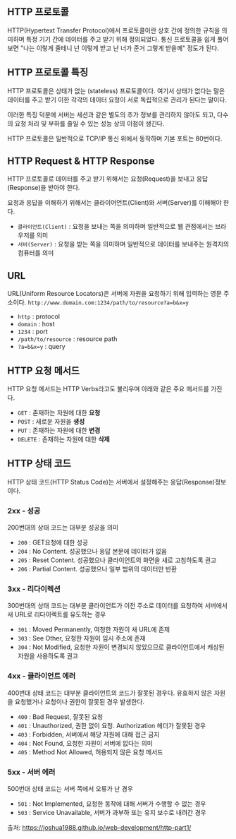 ## HTTP 프로토콜
HTTP(Hypertext Transfer Protocol)에서 프로토콜이란 상호 간에 정의한 규칙을 의미하며
특정 기기 간에 데이터를 주고 받기 위해 정의되었다. 통신 프로토콜을 쉽게 풀어보면
"나는 이렇게 줄테니 넌 이렇게 받고 난 너가 준거 그렇게 받을께" 정도가 된다.

## HTTP 프로토콜 특징
HTTP 프로토콜은 상태가 없는 (stateless) 프로토콜이다.
여기서 상태가 없다는 말은 데이터를 주고 받기 이한 각각의 데이터 요청이 서로 독립적으로 관리가 된다는 말이다.
  
이러한 특징 덕분에 서버는 세션과 같은 별도의 추가 정보를 관리하지 않아도 되고,
다수의 요청 처리 및 부하를 줄일 수 있는 성능 상의 이점이 생긴다.  

HTTP 프로토콜은 일반적으로 TCP/IP 통신 위에서 동작하며 기본 포트는 80번이다.

## HTTP Request & HTTP Response
HTTP 프로토콜로 데이터를 주고 받기 위해서는 요청(Request)을 보내고 응답(Response)을 받아야 한다.  

요청과 응답을 이해하기 위해서는 클라이어언트(Client)와 서버(Server)를 이해해야 한다.  

* `클라이언트(Client)` : 요청을 보내는 쪽을 의미하며 일반적으로 웹 관점에서는 브라우저를 의미  
* `서버(Server)` : 요청을 받는 쪽을 의미하며 일반적으로 데이터를 보내주는 원격지의 컴퓨터를 의미

## URL
URL(Uniform Resource Locators)은 서버에 자원을 요청하기 위해 입력하는 영문 주소이다.
`http://www.domain.com:1234/path/to/resource?a=b&x=y`  
* `http` : protocol  
* `domain` : host  
* `1234` : port  
* `/path/to/resource` : resource path  
* `?a=b&x=y` : query

## HTTP 요청 메서드
HTTP 요청 메서드는 HTTP Verbs라고도 불리우며 아래와 같은 주요 메서드를 가진다.

* `GET` : 존재하는 자원에 대한 **요청**
* `POST` : 새로운 자원을 **생성**
* `PUT` : 존재하는 자원에 대한 **변경**
* `DELETE` : 존재하는 자원에 대한 **삭제**

## HTTP 상태 코드
HTTP 상태 코드(HTTP Status Code)는 서버에서 설정해주는 응답(Response)정보이다.

### 2xx - 성공
200번대의 상태 코드는 대부분 성공을 의미
* `200` : GET요청에 대한 성공
* `204` : No Content. 성공했으나 응답 본문에 데이터가 없음
* `205` : Reset Content. 성공했으나 클라이언트의 화면을 새로 고침하도록 권고
* `206` : Partial Content. 성공했으나 일부 범위의 데이터만 반환

### 3xx - 리다이렉션
300번대의 상태 코드는 대부분 클라이언트가 이전 주소로 데이터를 요청하여 서버에서 새 URL로 리다이렉트를 유도하는 경우
* `301` : Moved Permanently, 여청한 자원이 새 URL에 존제
* `303` : See Other, 요청한 자원이 임시 주소에 존재
* `304` : Not Modified, 요청한 자원이 변경되지 않았으므로 클라이언트에서 캐싱된 자원을 사용하도록 권고

### 4xx - 클라이언트 에러
400번대 상태 코드는 대부분 클라이언트의 코드가 잘못된 경우다.
유효하지 않은 자원을 요청했거나 요청이나 권한이 잘못된 경우 발생한다.
* `400` : Bad Request, 잘못된 요청
* `401` : Unauthorized, 권한 없이 요청. Authorization 헤더가 잘못된 경우
* `403` : Forbidden, 서버에서 해당 자원에 대해 접근 금지
* `404` : Not Found, 요청한 자원이 서버에 없다는 의미
* `405` : Method Not Allowed, 허용되지 않은 요청 메서드

### 5xx - 서버 에러
500번대 상태 코드는 서버 쪽에서 오류가 난 경우
* `501` : Not Implemented, 요청한 동작에 대해 서버가 수행할 수 없는 경우
* `503` : Service Unavailable, 서버가 과부하 또는 유지 보수로 내려간 경우

출처: https://joshua1988.github.io/web-development/http-part1/